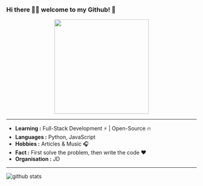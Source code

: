### Hi there 👋🏾  welcome to my Github! 👋

<p align="center">
  <img width="250" src="https://media.giphy.com/media/jIgXf4hgbHCeKiXpvt/giphy.gif">
</p>

---------------------------------------------------------------------------------------------------------------------------------------------------------------------------------

-  **Learning :** Full-Stack Development :zap: | Open-Source :fire:	
-  **Languages :** Python, JavaScript
-  **Hobbies :** Articles & Music :headphones:
-  **Fact :** First solve the problem, then write the code :heart: 
-  **Organisation :** JD

---------------------------------------------------------------------------------------------------------------------------------------------------------------------------------

![github stats](https://github-readme-stats.vercel.app/api?username=xingorg1&show_icons=true)


<!--
**xingorg1/xingorg1** is a ✨ _special_ ✨ repository because its `README.md` (this file) appears on your GitHub profile.

Here are some ideas to get you started:

- 🔭 I’m currently working on ...
- 🌱 I’m currently learning ...
- 👯 I’m looking to collaborate on ...
- 🤔 I’m looking for help with ...
- 💬 Ask me about ...
- 📫 How to reach me: ...
- 😄 Pronouns: ...
- ⚡ Fun fact: ...
-->
